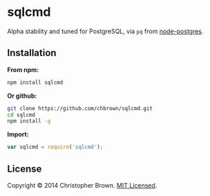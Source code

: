 # sqlcmd

Alpha stability and tuned for PostgreSQL, via `pq` from [node-postgres](https://github.com/brianc/node-postgres).


## Installation

**From npm:**

```sh
npm install sqlcmd
```

**Or github:**

```sh
git clone https://github.com/chbrown/sqlcmd.git
cd sqlcmd
npm install -g
```

**Import:**

```js
var sqlcmd = require('sqlcmd');
```


## License

Copyright © 2014 Christopher Brown. [MIT Licensed](LICENSE).
